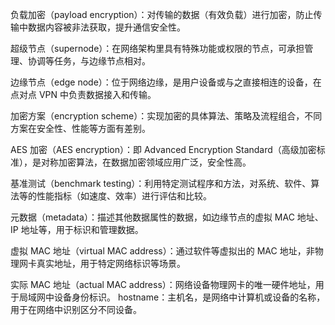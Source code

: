 负载加密（payload encryption）：对传输的数据（有效负载）进行加密，防止传输中数据内容被非法获取，提升通信安全性。

超级节点（supernode）：在网络架构里具有特殊功能或权限的节点，可承担管理、协调等任务，与边缘节点相对。

边缘节点（edge node）：位于网络边缘，是用户设备或与之直接相连的设备，在点对点 VPN 中负责数据接入和传输。

加密方案（encryption scheme）：实现加密的具体算法、策略及流程组合，不同方案在安全性、性能等方面有差别。

AES 加密（AES encryption）：即 Advanced Encryption Standard（高级加密标准），是对称加密算法，在数据加密领域应用广泛，安全性高。

基准测试（benchmark testing）：利用特定测试程序和方法，对系统、软件、算法等的性能指标（如速度、效率）进行评估和比较。

元数据（metadata）：描述其他数据属性的数据，如边缘节点的虚拟 MAC 地址、IP 地址等，用于标识和管理数据。

虚拟 MAC 地址（virtual MAC address）：通过软件等虚拟出的 MAC 地址，非物理网卡真实地址，用于特定网络标识等场景。

实际 MAC 地址（actual MAC address）：网络设备物理网卡的唯一硬件地址，用于局域网中设备身份标识。
hostname：主机名，是网络中计算机或设备的名称，用于在网络中识别区分不同设备。